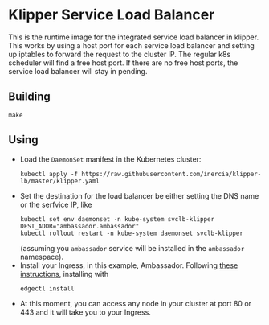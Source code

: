 Klipper Service Load Balancer
=================

This is the runtime image for the integrated service load balancer in klipper. This
works by using a host port for each service load balancer and setting up
iptables to forward the request to the cluster IP. The regular k8s scheduler will
find a free host port. If there are no free host ports, the service load balancer
will stay in pending.

## Building

`make`

## Using

* Load the `DaemonSet` manifest in the Kubernetes cluster:
  ```shell script
  kubectl apply -f https://raw.githubusercontent.com/inercia/klipper-lb/master/klipper.yaml
  ```
* Set the destination for the load balancer be either setting the DNS name or the serfvice IP,
  like
  ```shell script
  kubectl set env daemonset -n kube-system svclb-klipper DEST_ADDR="ambassador.ambassador"
  kubectl rollout restart -n kube-system daemonset svclb-klipper
  ```
  (assuming you `ambassador` service  will be installed in the `ambassador` namespace).
* Install your Ingress, in this example, Ambassador.
  Following [these instructions](https://www.getambassador.io/user-guide/install/),
  installing with
  ```shell script
  edgectl install
  ```
* At this moment, you can access any node in your cluster at port 80 or 443 and it will
  take you to your Ingress.
